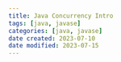 ```yaml
---
title: Java Concurrency Intro
tags: [java, javase]
categories: [java, javase]
date created: 2023-07-10
date modified: 2023-07-15
---
```

